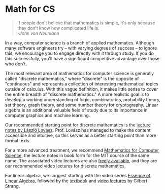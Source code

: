 # Math for CS

> If people don't believe that mathematics is simple, it's only because they don't know how complicated life is.  
_-John von Neumann_

In a way, computer science is a branch of applied mathematics. Although many software engineers try – with varying degrees of success – to ignore this, we encourage you to engage directly with it through study. If you do this successfully, you'll have a significant competitive advantage over those who don't.

The most relevant area of mathematics for computer science is generally called "discrete mathematics," where "discrete" is the opposite of "continuous" and represents a collection of interesting mathematical topics outside of calculus. With this vague definition, it makes little sense to cover the entire breadth of "discrete mathematics." A more realistic goal is to develop a working understanding of logic, combinatorics, probability theory, set theory, graph theory, and some number theory for cryptography. Linear algebra is an additional valuable field of study due to its importance in computer graphics and machine learning.

Our recommended starting point for discrete mathematics is the [lecture notes by László Lovász](https://cims.nyu.edu/~regev/teaching/discrete_math_fall_2005/dmbook.pdf). Prof. Lovász has managed to make the content accessible and intuitive, so this serves as a better starting point than more formal texts.

For a more advanced treatment, we recommend [Mathematics for Computer Science](https://courses.csail.mit.edu/6.042/spring17/mcs.pdf), the lecture notes in book form for the MIT course of the same name. The associated video lectures are also [freely available](https://ocw.mit.edu/courses/6-042j-mathematics-for-computer-science-fall-2010/video_galleries/video-lectures/), and they are our recommended video lectures for discrete mathematics.

For linear algebra, we suggest starting with the video series [Essence of Linear Algebra](https://www.youtube.com/playlist?list=PLZHQObOWTQDPD3MizzM2xVFitgF8hE_ab), followed by the [textbook](https://www.amazon.com/Introduction-Linear-Algebra-Gilbert-Strang/dp/0980232775/) and [video lectures](https://ocw.mit.edu/courses/18-06sc-linear-algebra-fall-2011/) by Gilbert Strang.
